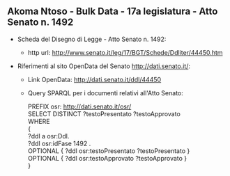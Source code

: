 ## Akoma Ntoso - Bulk Data - 17a legislatura - Atto Senato n. 1492 ##

* Scheda del Disegno di Legge - Atto Senato n. 1492:
	* http url: http://www.senato.it/leg/17/BGT/Schede/Ddliter/44450.htm

* Riferimenti al sito OpenData del Senato http://dati.senato.it/:
	* Link OpenData: http://dati.senato.it/ddl/44450
	* Query SPARQL per i documenti relativi all'Atto Senato:

        PREFIX osr: <http://dati.senato.it/osr/>  
		SELECT DISTINCT ?testoPresentato ?testoApprovato  
		WHERE  
		{  
		    ?ddl a osr:Ddl.  
		    ?ddl osr:idFase 1492 .  
		    OPTIONAL { ?ddl osr:testoPresentato ?testoPresentato }  
		    OPTIONAL { ?ddl osr:testoApprovato ?testoApprovato }  
		}
		